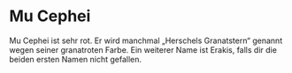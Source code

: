 # Mu Cephei

Mu Cephei ist sehr rot. Er wird manchmal „Herschels Granatstern“ genannt wegen
seiner granatroten Farbe. Ein weiterer Name ist Erakis, falls dir die beiden
ersten Namen nicht gefallen.

